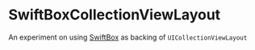 # SwiftBoxCollectionViewLayout

An experiment on using [SwiftBox](https://github.com/joshaber/SwiftBox) as backing of `UICollectionViewLayout`


